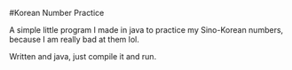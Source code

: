 #Korean Number Practice

A simple little program I made in java to practice my Sino-Korean numbers, because I am really bad at them lol.

Written and java, just compile it and run.
